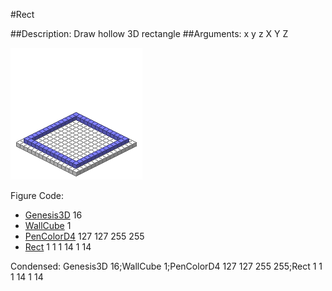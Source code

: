 #Rect

##Description: Draw hollow 3D rectangle <x1> <y1> <z1> <x2> <y2> <z2>
##Arguments: x y z X Y Z

![](Rect-Iso.png)

Figure Code:
- [Genesis3D](Genesis3D.md) 16
- [WallCube](WallCube.md) 1
- [PenColorD4](PenColorD4.md) 127 127 255 255
- [Rect](Rect.md) 1 1 1 14 1 14

Condensed: Genesis3D 16;WallCube 1;PenColorD4 127 127 255 255;Rect 1 1 1 14 1 14

